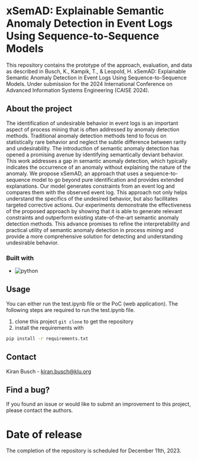 # xSemAD: Explainable Semantic Anomaly Detection in Event Logs Using Sequence-to-Sequence Models
This repository contains the prototype of the approach, evaluation, and data as described in
Busch, K., Kampik, T., & Leopold, H. xSemAD: Explainable Semantic Anomaly Detection in Event Logs Using Sequence-to-Sequence Models. Under submission for the 2024 International Conference on Advanced Information Systems Engineering (CAISE 2024). 

## About the project
The identification of undesirable behavior in event logs is an important aspect of process mining that is often addressed by anomaly detection methods.  Traditional anomaly detection methods tend to focus on statistically rare behavior and neglect the subtle difference between rarity and undesirability. The introduction of semantic anomaly detection has opened a promising avenue by identifying semantically deviant behavior. This work addresses a gap in semantic anomaly detection, which typically indicates the occurrence of an anomaly without explaining the nature of the anomaly. We propose xSemAD, an approach that uses a sequence-to-sequence model to go beyond pure identification and provides extended explanations. Our model generates constraints from an event log and compares them with the observed event log. This approach not only helps understand the specifics of the undesired behavior, but also facilitates targeted corrective actions. Our experiments demonstrate the effectiveness of the proposed approach by showing that it is able to generate relevant constraints and outperform existing state-of-the-art semantic anomaly detection methods. This advance promises to refine the interpretability and practical utility of semantic anomaly detection in process mining and provide a more comprehensive solution for detecting and understanding undesirable behavior.

### Built with
* ![python](https://img.shields.io/badge/python-black?logo=python&cacheSeconds=https%3A%2F%2Fstreamlit.io%2Fimages%2Fbrand%2Fstreamlit-logo-secondary-colormark-darktext.png)

## Usage 
You can either run the test.ipynb file or the PoC (web application). 
The following steps are required to run the test.ipynb file. 
1. clone this project <code>git clone</code> to get the repository
2. install the requirements with 
```sh
pip install -r requirements.txt
```

## Contact

Kiran Busch - kiran.busch@klu.org

## Find a bug?
If you found an issue or would like to submit an improvement to this project, please contact the authors. 


# Date of release
The completion of the repository is scheduled for December 11th, 2023.

